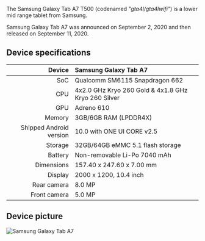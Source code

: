 
The Samsung Galaxy Tab A7 T500 (codenamed _"gta4l/gta4lwifi"_) is a lower mid range tablet from Samsung.

Samsung Galaxy Tab A7 was announced on September 2, 2020 and then released on September 11, 2020.

## Device specifications

| Device       | Samsung Galaxy Tab A7                             |
| -----------: | :-------------------------------------------------- |
| SoC          | Qualcomm SM6115 Snapdragon 662                      |
| CPU          | 4x2.0 GHz Kryo 260 Gold & 4x1.8 GHz Kryo 260 Silver |
| GPU          | Adreno 610                                          |
| Memory       | 3GB/6GB RAM (LPDDR4X)                               |
| Shipped Android version | 10.0 with ONE UI CORE v2.5               |
| Storage      | 32GB/64GB eMMC 5.1 flash storage                    |
| Battery      | Non-removable Li-Po 7040 mAh                        |
| Dimensions   | 157.40 x 247.60 x 7.00 mm                           |
| Display      | 2000 x 1200, 10.4 inch                              |
| Rear camera  | 8.0 MP                                              |
| Front camera | 5.0 MP                                              |

## Device picture

![Samsung Galaxy Tab A7](https://www.tradeinn.com/f/13884/138846067/samsung-galaxy-tab-a7-wifi-tablet-32gb-3gb-ram.jpg "Samsung Galaxy Tab A7 Dark Grey")
